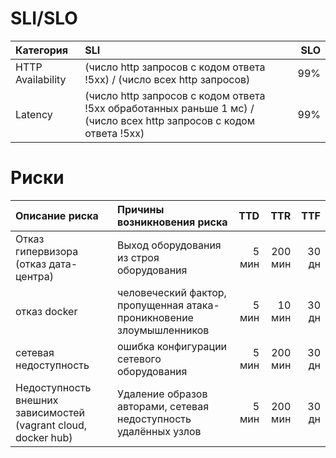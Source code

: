 # SLI/SLO

| Категория         | SLI                                                                                                                 | SLO          |
| :-----------      | :-----------                                                                                                        | -----------: |
| HTTP Availability | (число http запросов с кодом ответа !5xx) / (число всех http запросов)                                              |  99%         |
| Latency           | (число http запросов с кодом ответа !5xx обработанных раньше 1 мс) / (число всех http запросов с кодом ответа !5xx) |  99%         |


# Риски

|Описание риска                                                  | Причины возникновения риска                                          | TTD    | TTR    | TTF   |
| :-----------                                                   | :-----------                                                         | ----:  | ----:  | -----:|
| Отказ гипервизора (отказ дата-центра)                          | Выход оборудования из строя оборудования                             | 5 мин  | 200 мин| 30 дн |
| отказ docker                                                   | человеческий фактор, пропущенная атака-проникновение злоумышленников | 5 мин  | 10 мин | 30 дн |
| сетевая недоступность                                          | ошибка конфигурации сетевого оборудования                            | 5 мин  | 200 мин| 30 дн |
| Недоступность внешних зависимостей (vagrant cloud, docker hub) | Удаление образов авторами, сетевая недоступность удалённых узлов     | 5 мин  | 200 мин| 30 дн |
